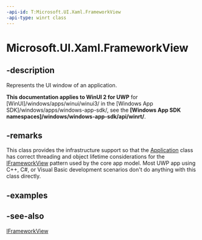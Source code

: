```yaml
---
-api-id: T:Microsoft.UI.Xaml.FrameworkView
-api-type: winrt class
---
```


<!-- Class syntax.
public class FrameworkView : Windows.ApplicationModel.Core.IFrameworkView, Windows.UI.Xaml.IFrameworkView
-->

# Microsoft.UI.Xaml.FrameworkView

## -description
Represents the UI window of an application.

**This documentation applies to WinUI 2 for UWP** for [WinUI]/windows/apps/winui/winui3/ in the [Windows App SDK]/windows/apps/windows-app-sdk/, see the **[Windows App SDK namespaces]/windows/windows-app-sdk/api/winrt/**.

## -remarks
This class provides the infrastructure support so that the [Application](application.md) class has correct threading and object lifetime considerations for the [IFrameworkView](/uwp/api/windows.applicationmodel.core.iframeworkview) pattern used by the core app model. Most UWP app using C++, C#, or Visual Basic development scenarios don't do anything with this class directly.

## -examples

## -see-also
[IFrameworkView](/uwp/api/windows.applicationmodel.core.iframeworkview)
